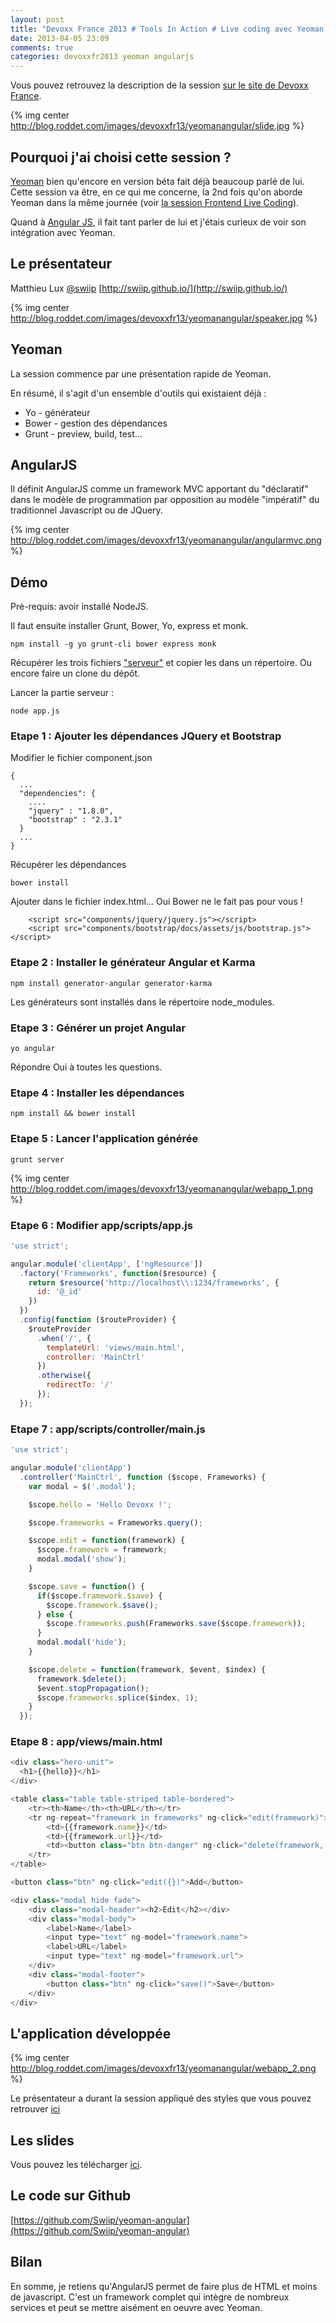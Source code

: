```yaml
---
layout: post
title: "Devoxx France 2013 # Tools In Action # Live coding avec Yeoman & AngularJS"
date: 2013-04-05 23:09
comments: true
categories: devoxxfr2013 yeoman angularjs
---
```


Vous pouvez retrouvez la description de la session [sur le site de Devoxx France](http://www.devoxx.com/pages/viewpage.action?pageId=6817513).

{% img center http://blog.roddet.com/images/devoxxfr13/yeomanangular/slide.jpg %}

## Pourquoi j'ai choisi cette session ?
[Yeoman](http://yeoman.io/) bien qu'encore en version béta fait déjà beaucoup parlé de lui. Cette session va être, en ce qui me concerne, la 2nd fois qu'on aborde Yeoman dans la même journée (voir [la session Frontend Live Coding](http://blog.roddet.com/2013/04/devoxxfr13-university-frontend-live-coding/)).

Quand à [Angular JS](http://angularjs.org/), il fait tant parler de lui et j'étais curieux de voir son intégration avec Yeoman.


## Le présentateur
Matthieu Lux [@swiip](https://twitter.com/swiip) [http://swiip.github.io/](http://swiip.github.io/)

{% img center http://blog.roddet.com/images/devoxxfr13/yeomanangular/speaker.jpg %}

## Yeoman
La session commence par une présentation rapide de Yeoman.

En résumé, il s'agit d'un ensemble d'outils qui existaient déjà :

* Yo - générateur
* Bower - gestion des dépendances
* Grunt - preview, build, test...

## AngularJS
Il définit AngularJS comme un framework MVC apportant du "déclaratif" dans le modèle de programmation par opposition au modèle "impératif" du traditionnel Javascript ou de JQuery.

{% img center http://blog.roddet.com/images/devoxxfr13/yeomanangular/angularmvc.png %}

## Démo

Pré-requis: avoir installé NodeJS.

Il faut ensuite installer Grunt, Bower, Yo, express et monk.
```
npm install -g yo grunt-cli bower express monk
```
Récupérer les trois fichiers ["serveur"](https://github.com/Swiip/yeoman-angular/tree/master/server) et copier les dans un répertoire. Ou encore faire un clone du dépôt.

Lancer la partie serveur :
```
node app.js
```
### Etape 1 : Ajouter les dépendances JQuery et Bootstrap
Modifier le fichier component.json
```
{
  ...
  "dependencies": {
  	....
	"jquery" : "1.8.0",
	"bootstrap" : "2.3.1"
  }
  ...
}
```

Récupérer les dépendances
```
bower install
```

Ajouter dans le fichier index.html... Oui Bower ne le fait pas pour vous !
```
    <script src="components/jquery/jquery.js"></script>
    <script src="components/bootstrap/docs/assets/js/bootstrap.js"></script>

```

### Etape 2 : Installer le générateur Angular et Karma

```
npm install generator-angular generator-karma
```
Les générateurs sont installés dans le répertoire node_modules.

### Etape 3 : Générer un projet Angular

```
yo angular
```
Répondre Oui à toutes les questions.

### Etape 4 : Installer les dépendances
```
npm install && bower install 
```

### Etape 5 : Lancer l'application générée
```
grunt server
```

{% img center http://blog.roddet.com/images/devoxxfr13/yeomanangular/webapp_1.png %}


### Etape 6 : Modifier app/scripts/app.js

``` javascript
'use strict';

angular.module('clientApp', ['ngResource'])
  .factory('Frameworks', function($resource) {
    return $resource('http://localhost\\:1234/frameworks', {
      id: '@_id'
    })
  })
  .config(function ($routeProvider) {
    $routeProvider
      .when('/', {
        templateUrl: 'views/main.html',
        controller: 'MainCtrl'
      })
      .otherwise({
        redirectTo: '/'
      });
  });
```

### Etape 7 : app/scripts/controller/main.js

``` javascript
'use strict';

angular.module('clientApp')
  .controller('MainCtrl', function ($scope, Frameworks) {
    var modal = $('.modal');

    $scope.hello = 'Hello Devoxx !';

    $scope.frameworks = Frameworks.query();

    $scope.edit = function(framework) {
      $scope.framework = framework;
      modal.modal('show');
    }

    $scope.save = function() {
      if($scope.framework.$save) {
        $scope.framework.$save();
      } else {
        $scope.frameworks.push(Frameworks.save($scope.framework));
      }
      modal.modal('hide');
    }

    $scope.delete = function(framework, $event, $index) {
      framework.$delete();
      $event.stopPropagation();
      $scope.frameworks.splice($index, 1);
    }
  });
```

### Etape 8 : app/views/main.html

``` javascript
<div class="hero-unit">
  <h1>{{hello}}</h1>
</div>

<table class="table table-striped table-bordered">
    <tr><th>Name</th><th>URL</th></tr>
    <tr ng-repeat="framework in frameworks" ng-click="edit(framework)">
        <td>{{framework.name}}</td>
        <td>{{framework.url}}</td>
        <td><button class="btn btn-danger" ng-click="delete(framework, $event, $index)">Delete</button> </td>
    </tr>
</table>

<button class="btn" ng-click="edit({})">Add</button>

<div class="modal hide fade">
    <div class="modal-header"><h2>Edit</h2></div>
    <div class="modal-body">
        <label>Name</label>
        <input type="text" ng-model="framework.name">
        <label>URL</label>
        <input type="text" ng-model="framework.url">
    </div>
    <div class="modal-footer">
        <button class="btn" ng-click="save()">Save</button>
    </div>
</div>
```

## L'application développée

{% img center http://blog.roddet.com/images/devoxxfr13/yeomanangular/webapp_2.png %}

Le présentateur a durant la session appliqué des styles que vous pouvez retrouver [ici](https://github.com/Swiip/yeoman-angular/tree/master/repets/client-v8/app/styles)

## Les slides
Vous pouvez les télécharger [ici](https://github.com/Swiip/yeoman-angular/raw/master/slides/Devoxx%202013%20FR%20Yeoman%20%26%20AngularJS.ppt).

## Le code sur Github
[https://github.com/Swiip/yeoman-angular](https://github.com/Swiip/yeoman-angular)

## Bilan
En somme, je retiens qu'AngularJS permet de faire plus de HTML et moins de javascript. C'est un framework complet qui intègre de nombreux services et peut se mettre aisément en oeuvre avec Yeoman.